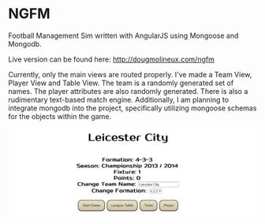 NGFM
====

Football Management Sim written with AngularJS using Mongoose and Mongodb.

Live version can be found here: http://dougmolineux.com/ngfm

Currently, only the main views are routed properly. I've made a Team View, Player View and Table View. The team is a randomly generated set of names. The player attributes are also randomly generated. There is also a rudimentary text-based match engine. Additionally, I am planning to integrate mongodb into the project, specifically utilizing mongoose schemas for the objects within the game.

![Alt text](/screenshots/screenshot1.png "Stocks Screenshot 1")
